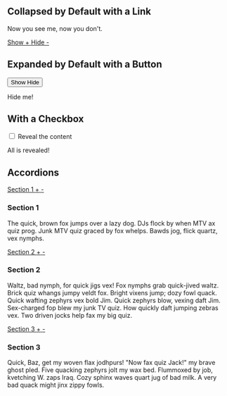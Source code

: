 ## Collapsed by Default with a Link

<div class="collapse" id="show-me">
	Now you see me, now you don't.
</div>

<p>
	<a class="collapse-toggle" data-collapse="#show-me" href="#">
		<span class="collapse-text-show">Show +</span>
		<span class="collapse-text-hide">Hide -</span>
	</a>
</p>

## Expanded by Default with a Button

<p>
	<button class="collapse-toggle active" data-collapse="#hide-me">
		<span class="collapse-text-show">Show</span>
		<span class="collapse-text-hide">Hide</span>
	</button>
</p>

<div class="collapse active" id="hide-me">
	Hide me!
</div>

## With a Checkbox

<form>
	<label>
		<input type="checkbox" data-collapse="#checkbox-content">
		Reveal the content
	</label>
</form>

<div class="collapse" id="checkbox-content">
	All is revealed!
</div>

## Accordions

<div>
	<a class="collapse-toggle active" data-collapse="#section1" data-group="accordion" href="#">
		Section 1
		<span class="collapse-text-show">+</span>
		<span class="collapse-text-hide">-</span>
	</a>
	<div class="collapse active" id="section1">
		<h3>Section 1</h3>
		<p>The quick, brown fox jumps over a lazy dog. DJs flock by when MTV ax quiz prog. Junk MTV quiz graced by fox whelps. Bawds jog, flick quartz, vex nymphs.</p>
	</div>
	<a class="collapse-toggle" data-collapse="#section2" data-group="accordion" href="#">
		Section 2
		<span class="collapse-text-show">+</span>
		<span class="collapse-text-hide">-</span>
	</a>
	<div class="collapse" id="section2">
		<h3>Section 2</h3>
		<p>Waltz, bad nymph, for quick jigs vex! Fox nymphs grab quick-jived waltz. Brick quiz whangs jumpy veldt fox. Bright vixens jump; dozy fowl quack. Quick wafting zephyrs vex bold Jim. Quick zephyrs blow, vexing daft Jim. Sex-charged fop blew my junk TV quiz. How quickly daft jumping zebras vex. Two driven jocks help fax my big quiz.</p>
	</div>
	<a class="collapse-toggle" data-collapse="#section3" data-group="accordion" href="#">
		Section 3
		<span class="collapse-text-show">+</span>
		<span class="collapse-text-hide">-</span>
	</a>
	<div class="collapse" id="section3">
		<h3>Section 3</h3>
		<p>Quick, Baz, get my woven flax jodhpurs! "Now fax quiz Jack!" my brave ghost pled. Five quacking zephyrs jolt my wax bed. Flummoxed by job, kvetching W. zaps Iraq. Cozy sphinx waves quart jug of bad milk. A very bad quack might jinx zippy fowls.</p>
	</div>
</div>

<br><br><br>